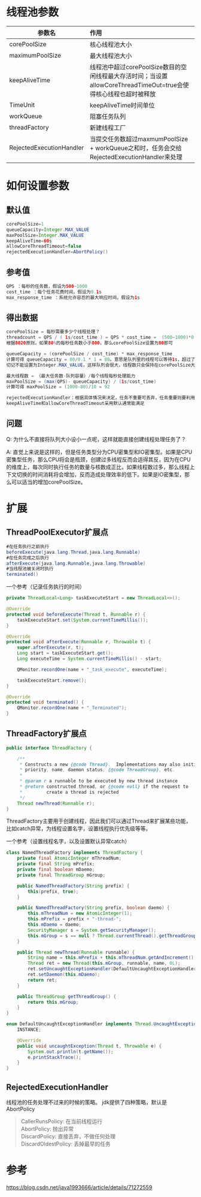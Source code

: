 # 线程池参数

| 参数名	| 作用 |
| --------   | :-----  |
|corePoolSize	|核心线程池大小
|maximumPoolSize|	最大线程池大小
|keepAliveTime	| 线程池中超过corePoolSize数目的空闲线程最大存活时间；当设置allowCoreThreadTimeOut=true会使得核心线程也超时被释放
|TimeUnit	|keepAliveTime时间单位
|workQueue	|阻塞任务队列
|threadFactory	|新建线程工厂
|RejectedExecutionHandler	|当提交任务数超过maxmumPoolSize + workQueue之和时，任务会交给RejectedExecutionHandler来处理

# 如何设置参数
## 默认值

```java
corePoolSize=1
queueCapacity=Integer.MAX_VALUE
maxPoolSize=Integer.MAX_VALUE
keepAliveTime=60s
allowCoreThreadTimeout=false
rejectedExecutionHandler=AbortPolicy()
```
## 参考值

```java
QPS ：每秒的任务数，假设为500~1000
cost_time ：每个任务花费时间，假设为0.1s
max_response_time ：系统允许容忍的最大响应时间，假设为1s
```

## 得出数据
```java
corePoolSize = 每秒需要多少个线程处理？
threadcount = QPS / ( 1s/cost_time ) = QPS * cost_time =  (500~1000)*0.1 = 50~100 个线程。corePoolSize设置应该大于50
根据8020原则，如果80%的每秒任务数小于800，那么corePoolSize设置为80即可

queueCapacity = (corePoolSize / cost_time) * max_response_time
计算可得 queueCapacity = 80/0.1 * 1 = 80。意思是队列里的线程可以等待1s，超过了的需要新开线程来执行
切记不能设置为Integer.MAX_VALUE，这样队列会很大，线程数只会保持在corePoolSize大小，当任务陡增时，不能新开线程来执行，响应时间会随之陡增。

最大线程数 = （最大任务数-队列容量）/每个线程每秒处理能力
maxPoolSize = (max(QPS)- queueCapacity) / (1s/cost_time)
计算可得 maxPoolSize = (1000-80)/10 = 92

rejectedExecutionHandler：根据具体情况来决定，任务不重要可丢弃，任务重要则要利用一些缓冲机制来处理
keepAliveTime和allowCoreThreadTimeout采用默认通常能满足
```

## 问题
Q: 为什么不直接将队列大小设小一点呢，这样就能直接创建线程处理任务了？

A: 直觉上来说是这样的，但是任务类型分为CPU密集型和IO密集型。如果是CPU密集型任务，那么CPU将会是瓶颈，创建过多线程反而会适得其反，因为在CPU的维度上，每次同时执行任务的数量与核数成正比，如果线程数过多，那么线程上下文切换的时间消耗将会增加，反而造成处理效率的低下。如果是IO密集型，那么可以适当的增加corePoolSize。

# 扩展

## ThreadPoolExecutor扩展点
```java
#在任务执行之前执行
beforeExecute(java.lang.Thread,java.lang.Runnable)
#在任务完成之后执行
afterExecute(java.lang.Runnable,java.lang.Throwable)
#当线程池被关闭时执行
terminated()
```
一个参考（记录任务执行的时间）

```java
private ThreadLocal<Long> taskExecuteStart = new ThreadLocal<>();

@Override
protected void beforeExecute(Thread t, Runnable r) {
    taskExecuteStart.set(System.currentTimeMillis());
}

@Override
protected void afterExecute(Runnable r, Throwable t) {
    super.afterExecute(r, t);
    Long start = taskExecuteStart.get();
    Long executeTime = System.currentTimeMillis() - start;

    QMonitor.recordOne(name + "_task_execute", executeTime);

    taskExecuteStart.remove();
}

@Override
protected void terminated() {
    QMonitor.recordOne(name + "_Terminated");
}
```

## ThreadFactory扩展点

```java
public interface ThreadFactory {

    /**
     * Constructs a new {@code Thread}.  Implementations may also initialize
     * priority, name, daemon status, {@code ThreadGroup}, etc.
     *
     * @param r a runnable to be executed by new thread instance
     * @return constructed thread, or {@code null} if the request to
     *         create a thread is rejected
     */
    Thread newThread(Runnable r);
}
```
ThreadFactory主要用于创建线程，因此我们可以通过Thread来扩展某些功能，比如catch异常，为线程设置名字，设置线程执行优先级等等。

一个参考（设置线程名字，以及设置默认异常catch）

```java
class NamedThreadFactory implements ThreadFactory {
    private final AtomicInteger mThreadNum;
    private final String mPrefix;
    private final boolean mDaemo;
    private final ThreadGroup mGroup;

    public NamedThreadFactory(String prefix) {
        this(prefix, true);
    }

    public NamedThreadFactory(String prefix, boolean daemo) {
        this.mThreadNum = new AtomicInteger(1);
        this.mPrefix = prefix + "-thread-";
        this.mDaemo = daemo;
        SecurityManager s = System.getSecurityManager();
        this.mGroup = s == null ? Thread.currentThread().getThreadGroup() : s.getThreadGroup();
    }

    public Thread newThread(Runnable runnable) {
        String name = this.mPrefix + this.mThreadNum.getAndIncrement();
        Thread ret = new Thread(this.mGroup, runnable, name, 0L);
        ret.setUncaughtExceptionHandler(DefaultUncaughtExceptionHandler.INSTANCE);
        ret.setDaemon(this.mDaemo);
        return ret;
    }

    public ThreadGroup getThreadGroup() {
        return this.mGroup;
    }
}

enum DefaultUncaughtExceptionHandler implements Thread.UncaughtExceptionHandler {
    INSTANCE;

    @Override
    public void uncaughtException(Thread t, Throwable e) {
        System.out.println(t.getName());
        e.printStackTrace();
    }
}
```

## RejectedExecutionHandler
线程池的任务处理不过来的时候的策略。
jdk提供了四种策略，默认是AbortPolicy
> CallerRunsPolicy: 在当前线程运行  
AbortPolicy: 抛出异常  
DiscardPolicy: 直接丢弃，不做任何处理  
DiscardOldestPolicy: 丢掉最早的任务


# 参考

https://blog.csdn.net/java1993666/article/details/71272559
